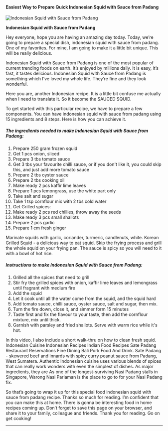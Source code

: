             

#### Easiest Way to Prepare Quick Indonesian Squid with Sauce from Padang

![Indonesian Squid with Sauce from Padang](https://img-global.cpcdn.com/recipes/7bab4c212415800d/751x532cq70/indonesian-squid-with-sauce-from-padang-recipe-main-photo.jpg)

**Indonesian Squid with Sauce from Padang**

Hey everyone, hope you are having an amazing day today. Today, we’re going to prepare a special dish, indonesian squid with sauce from padang. One of my favorites. For mine, I am going to make it a little bit unique. This will be really delicious.

Indonesian Squid with Sauce from Padang is one of the most popular of current trending foods on earth. It’s enjoyed by millions daily. It is easy, it’s fast, it tastes delicious. Indonesian Squid with Sauce from Padang is something which I’ve loved my whole life. They’re fine and they look wonderful.

Here you are, another Indonesian recipe. It is a little bit confuse me actually when I need to translate it. So it become the SAUCED SQUID.

To get started with this particular recipe, we have to prepare a few components. You can have indonesian squid with sauce from padang using 15 ingredients and 8 steps. Here is how you can achieve it.

##### The ingredients needed to make Indonesian Squid with Sauce from Padang:

1.  Prepare 250 gram frozen squid
2.  Get 1 pcs onion, sliced
3.  Prepare 3 tbs tomato sauce
4.  Get 3 tbs your favourite chilli sauce, or if you don't like it, you could skip this, and just add more tomato sauce
5.  Prepare 2 tbs oyster sauce
6.  Prepare 2 tbs cooking oil
7.  Make ready 2 pcs kaffir lime leaves
8.  Prepare 1 pcs lemongrass, use the white part only
9.  Take salt and sugar
10.  Take 1 tsp cornflour mix with 2 tbs cold water
11.  Get Grilled spices:
12.  Make ready 2 pcs red chillies, throw away the seeds
13.  Make ready 3 pcs small shallots
14.  Prepare 2 pcs garlic
15.  Prepare 1 cm fresh ginger

Marinate squids with garlic, coriander, turmeric, candlenuts, white. Korean Grilled Squid - a delicious way to eat squid. Skip the frying process and grill the whole squid on your frying pan. The sauce is spicy so you will need to it with a bowl of hot rice.

##### Instructions to make Indonesian Squid with Sauce from Padang:

1.  Grilled all the spices that need to grill
2.  Stir fry the grilled spices with onion, kaffir lime leaves and lemongrass until fragrant with medium fire
3.  Add the squid
4.  Let it cook until all the water come from the squid, and the squid hard
5.  Add tomato sauce, chilli sauce, oyster sauce, salt and sugar, then mix.
6.  Turn the fire down, close it, and simmer form 15 minutes
7.  Taste first and fix the flavour to your taste, then add the cornflour mixture, mix until thick.
8.  Garnish with parsley and fried shallots. Serve with warm rice while it's hot.

In this video, I also include a short walk-thru on how to clean fresh squid. Indonesian Cuisine Indonesian Recipes Indian Food Recipes Sate Padang Restaurant Reservations Fine Dining Bali Pork Food And Drink. Sate Padang - skewered beef and innards with spicy curry peanut sauce from Padang, West Sumatera. Authentic Indonesian cuisine uses various blends of spices that can really work wonders with even the simplest of dishes. As major ingredients, they are As one of the longest-surviving Nasi Padang stalls in Singapore, Warong Nasi Pariaman is the place to go to for your Nasi Padang fix.

So that’s going to wrap it up for this special food indonesian squid with sauce from padang recipe. Thanks so much for reading. I’m confident that you can make this at home. There is gonna be interesting food in home recipes coming up. Don’t forget to save this page on your browser, and share it to your family, colleague and friends. Thank you for reading. Go on get cooking!

* * *